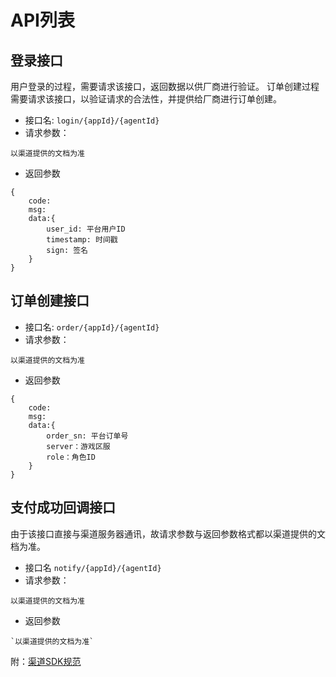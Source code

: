 # API列表

## 登录接口
用户登录的过程，需要请求该接口，返回数据以供厂商进行验证。
订单创建过程需要请求该接口，以验证请求的合法性，并提供给厂商进行订单创建。
- 接口名: `login/{appId}/{agentId}`
- 请求参数：
```
以渠道提供的文档为准
```
- 返回参数
```
{
    code:
    msg:
    data:{
        user_id: 平台用户ID
        timestamp: 时间戳
        sign: 签名
    }
}
```

## 订单创建接口
- 接口名: `order/{appId}/{agentId}`
- 请求参数：
```
以渠道提供的文档为准
```
- 返回参数
```
{
    code:
    msg:
    data:{
        order_sn: 平台订单号
        server：游戏区服
        role：角色ID
    }
}
```

## 支付成功回调接口
由于该接口直接与渠道服务器通讯，故请求参数与返回参数格式都以渠道提供的文档为准。
- 接口名 `notify/{appId}/{agentId}`
- 请求参数：
```
以渠道提供的文档为准
```
- 返回参数
```
`以渠道提供的文档为准`
```

附：[渠道SDK规范](https://github.com/slpi1/public_doc/blob/master/psdk/agent-sdk.md)